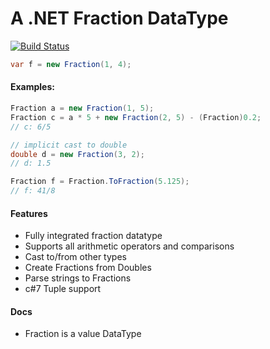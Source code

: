 A .NET Fraction DataType
=============

[![Build Status](https://travis-ci.org/jhilscher/Fraction.svg?branch=master)](https://travis-ci.org/jhilscher/Fraction)


```csharp
var f = new Fraction(1, 4);
```



#### Examples:
```csharp
Fraction a = new Fraction(1, 5);
Fraction c = a * 5 + new Fraction(2, 5) - (Fraction)0.2;
// c: 6/5

// implicit cast to double
double d = new Fraction(3, 2);
// d: 1.5

Fraction f = Fraction.ToFraction(5.125);
// f: 41/8
```


#### Features

* Fully integrated fraction datatype
* Supports all arithmetic operators and comparisons
* Cast to/from other types
* Create Fractions from Doubles
* Parse strings to Fractions
* c#7 Tuple support

#### Docs

* Fraction is a value DataType